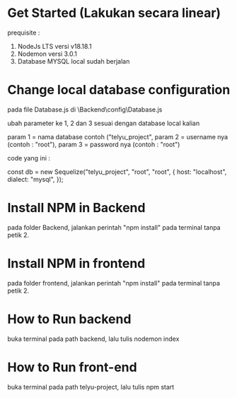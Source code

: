 # Get Started (Lakukan secara linear)

prequisite : 
1. NodeJs LTS versi v18.18.1
2. Nodemon versi 3.0.1
3. Database MYSQL local sudah berjalan

# Change local database configuration

pada file Database.js di \Backend\config\Database.js

ubah parameter ke 1, 2 dan 3 sesuai dengan database local kalian 

param 1 = nama database contoh ("telyu_project",
param 2 = username nya (contoh : "root"),
param 3 = password nya (contoh : "root")

code yang ini : 

const db = new Sequelize("telyu_project", "root", "root", {
  host: "localhost",
  dialect: "mysql",
});

# Install NPM in Backend

pada folder Backend, jalankan perintah "npm install" pada terminal tanpa petik 2.

# Install NPM in frontend

pada folder frontend, jalankan perintah "npm install" pada terminal tanpa petik 2.

# How to Run backend

buka terminal pada path backend, lalu tulis nodemon index

# How to Run front-end

buka terminal pada path telyu-project, lalu tulis npm start
